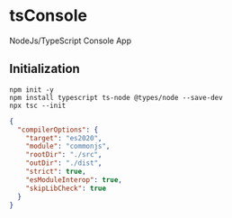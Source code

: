 # tsConsole

NodeJs/TypeScript Console App


## Initialization
```
npm init -y
npm install typescript ts-node @types/node --save-dev
npx tsc --init
```


```JSON
{
  "compilerOptions": {
    "target": "es2020",
    "module": "commonjs",
    "rootDir": "./src",
    "outDir": "./dist",
    "strict": true,
    "esModuleInterop": true,
    "skipLibCheck": true
  }
}
```